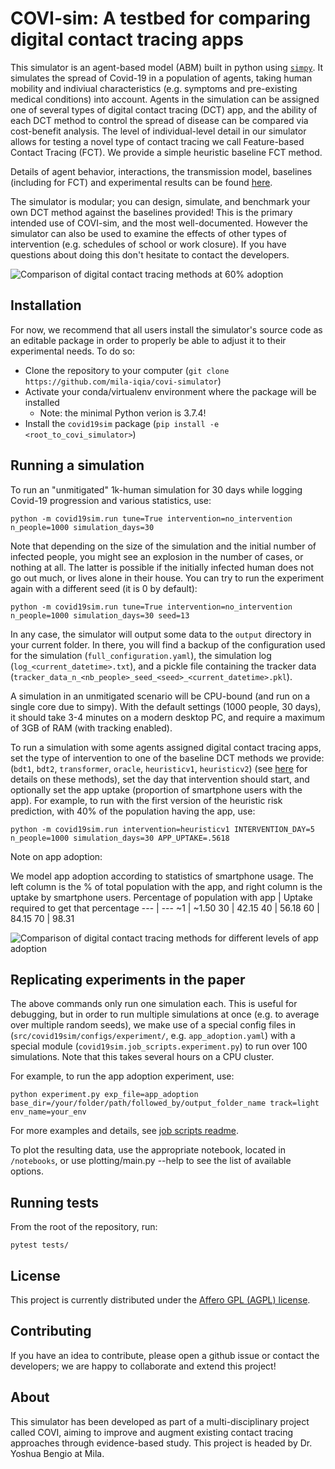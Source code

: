 # COVI-sim: A testbed for comparing digital contact tracing apps 

This simulator is an agent-based model (ABM) built in python using [`simpy`](https://simpy.readthedocs.io/en/latest/simpy_intro/index.html).
It simulates the spread of Covid-19 in a population of agents, taking human mobility and indiviual characteristics (e.g. symptoms and pre-existing medical conditions) into account. Agents in the simulation can be assigned one of several types of digital contact tracing (DCT) app, and the ability of each DCT method to control the spread of disease can be compared via cost-benefit analysis.  The level of individual-level detail in our simulator allows for testing a novel type of contact tracing we call Feature-based Contact Tracing (FCT). We provide a simple heuristic baseline FCT method. 

Details of agent behavior, interactions, the transmission model, baselines (including for FCT) and experimental results can be found [here](!https://openreview.net/pdf?id=07iDTU-KFK).

The simulator is modular; you can design, simulate, and benchmark your own DCT method against the baselines provided!
This is the primary intended use of COVI-sim, and the most well-documented. However the simulator can also be used to examine the effects of other types of intervention (e.g. schedules of school or work closure). If you have questions about doing this don't hesitate to contact the developers.

![Comparison of digital contact tracing methods at 60% adoption](https://github.com/mila-iqia/covi-simulator/blob/sim-only-for-release/notebooks/GP_r_effective_contacts_mobility_scatter_w_annotations_w_scatter_AR_60.png)


## Installation

For now, we recommend that all users install the simulator's source code as an editable package
in order to properly be able to adjust it to their experimental needs. To do so:
  - Clone the repository to your computer (`git clone https://github.com/mila-iqia/covi-simulator`)
  - Activate your conda/virtualenv environment where the package will be installed
    - Note: the minimal Python verion is 3.7.4!
  - Install the `covid19sim` package (`pip install -e <root_to_covi_simulator>`)


## Running a simulation

To run an "unmitigated" 1k-human simulation for 30 days while logging Covid-19 progression and various
statistics, use:
```
python -m covid19sim.run tune=True intervention=no_intervention n_people=1000 simulation_days=30
```

Note that depending on the size of the simulation and the initial number of infected people, you might see
an explosion in the number of cases, or nothing at all. The latter is possible if the initially infected
human does not go out much, or lives alone in their house. You can try to run the experiment again with
a different seed (it is 0 by default):
```
python -m covid19sim.run tune=True intervention=no_intervention n_people=1000 simulation_days=30 seed=13
```

In any case, the simulator will output some data to the `output` directory in your current folder. In
there, you will find a backup of the configuration used for the simulation (`full_configuration.yaml`),
the simulation log (`log_<current_datetime>.txt`), and a pickle file containing the tracker data
(`tracker_data_n_<nb_people>_seed_<seed>_<current_datetime>.pkl`).

A simulation in an unmitigated scenario will be CPU-bound (and run on a single core due to simpy). With
the default settings (1000 people, 30 days), it should take 3-4 minutes on a modern desktop PC, and require
a maximum of 3GB of RAM (with tracking enabled).

To run a simulation with some agents assigned digital contact tracing apps, set the type of intervention to one of the baseline DCT methods we provide: 
(`bdt1`, `bdt2`, `transformer`, `oracle`,
`heuristicv1`, `heuristicv2`) (see [here](!https://openreview.net/pdf?id=07iDTU-KFK) for details on these methods), set the day that intervention should start, and optionally set the app uptake (proportion of smartphone users with the app). For example, to run with the
first version of the heuristic risk prediction, with 40% of the population having the app, use:
```
python -m covid19sim.run intervention=heuristicv1 INTERVENTION_DAY=5  n_people=1000 simulation_days=30 APP_UPTAKE=.5618
```

Note on app adoption:

We model app adoption according to statistics of smartphone usage. The left column is the % of total population with the app, and right column is the uptake by smartphone users.
Percentage of population with app | Uptake required to get that percentage
--- | ---
~1 | ~1.50 
30 | 42.15 
40 | 56.18 
60 | 84.15 
70 | 98.31 

![Comparison of digital contact tracing methods for different levels of app adoption](https://github.com/mila-iqia/covi-simulator/blob/sim-only-for-release/notebooks/epi-adoption.png)

## Replicating experiments in the paper 
The above commands only run one simulation each. This is useful for debugging, but in order to run
multiple simulations at once (e.g. to average over multiple random seeds),  we make use of
a special config files in (`src/covid19sim/configs/experiment/`, e.g. `app_adoption.yaml`) with a special module
(`covid19sim.job_scripts.experiment.py`) to run over 100 simulations. Note that this takes several
hours on a CPU cluster.

For example, to run the app adoption experiment, use:

```
python experiment.py exp_file=app_adoption base_dir=/your/folder/path/followed_by/output_folder_name track=light env_name=your_env
```

For more examples and details, see [job scripts readme](https://github.com/mila-iqia/covi-simulator/tree/master/src/covid19sim/job_scripts).

To plot the resulting data, use the appropriate notebook, located in `/notebooks`, or use plotting/main.py --help to see the list of available options.



## Running tests

From the root of the repository, run:
```
pytest tests/
```

## License

This project is currently distributed under the [Affero GPL (AGPL) license](LICENSE).


## Contributing

If you have an idea to contribute, please open a github issue or contact the developers; we are happy to collaborate and extend this project!


## About

This simulator has been developed as part of a multi-disciplinary project called COVI, aiming to improve and augment existing contact tracing approaches through evidence-based study. This project is headed by Dr. Yoshua Bengio at Mila.
